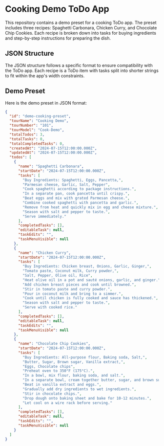 # Cooking Demo ToDo App

This repository contains a demo preset for a cooking ToDo app. The preset includes three recipes: Spaghetti Carbonara, Chicken Curry, and Chocolate Chip Cookies. Each recipe is broken down into tasks for buying ingredients and step-by-step instructions for preparing the dish.

## JSON Structure

The JSON structure follows a specific format to ensure compatibility with the ToDo app. Each recipe is a ToDo item with tasks split into shorter strings to fit within the app's width constraints.

## Demo Preset

Here is the demo preset in JSON format:

```json
{
  "id": "demo-cooking-preset",
  "tourName": "Cooking Demo",
  "tourNumber": "101",
  "tourModel": "Cook-Demo",
  "totalTodos": 3,
  "totalTasks": 0,
  "totalCompletedTasks": 0,
  "createdAt": "2024-07-15T12:00:00.000Z",
  "updatedAt": "2024-07-15T12:00:00.000Z",
  "todos": [
    {
      "name": "Spaghetti Carbonara",
      "startDate": "2024-07-15T12:00:00.000Z",
      "tasks": [
        "Buy Ingredients: Spaghetti, Eggs, Pancetta,",
        "Parmesan cheese, Garlic, Salt, Pepper",
        "Cook spaghetti according to package instructions.",
        "In a separate pan, cook pancetta until crispy.",
        "Beat eggs and mix with grated Parmesan cheese.",
        "Combine cooked spaghetti with pancetta and garlic.",
        "Remove from heat and quickly mix in egg and cheese mixture.",
        "Season with salt and pepper to taste.",
        "Serve immediately."
      ],
      "completedTasks": [],
      "editableTask": null,
      "taskEdits": "",
      "taskMenuVisible": null
    },
    {
      "name": "Chicken Curry",
      "startDate": "2024-07-15T12:00:00.000Z",
      "tasks": [
        "Buy Ingredients: Chicken breast, Onions, Garlic, Ginger,",
        "Tomato paste, Coconut milk, Curry powder,",
        "Salt, Pepper, Olive oil, Rice",
        "Heat olive oil in a pot and sauté onions, garlic, and ginger.",
        "Add chicken breast pieces and cook until browned.",
        "Stir in tomato paste and curry powder.",
        "Pour in coconut milk and bring to a simmer.",
        "Cook until chicken is fully cooked and sauce has thickened.",
        "Season with salt and pepper to taste.",
        "Serve with cooked rice."
      ],
      "completedTasks": [],
      "editableTask": null,
      "taskEdits": "",
      "taskMenuVisible": null
    },
    {
      "name": "Chocolate Chip Cookies",
      "startDate": "2024-07-15T12:00:00.000Z",
      "tasks": [
        "Buy Ingredients: All-purpose flour, Baking soda, Salt,",
        "Butter, Sugar, Brown sugar, Vanilla extract,",
        "Eggs, Chocolate chips",
        "Preheat oven to 350°F (175°C).",
        "In a bowl, mix flour, baking soda, and salt.",
        "In a separate bowl, cream together butter, sugar, and brown sugar.",
        "Beat in vanilla extract and eggs.",
        "Gradually add dry ingredients to wet ingredients.",
        "Stir in chocolate chips.",
        "Drop dough onto baking sheet and bake for 10-12 minutes.",
        "Let cool on a wire rack before serving."
      ],
      "completedTasks": [],
      "editableTask": null,
      "taskEdits": "",
      "taskMenuVisible": null
    }
  ]
}
